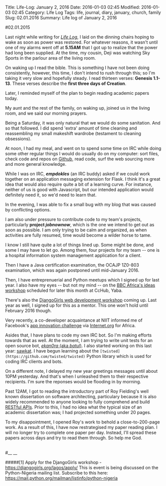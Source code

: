 Title: Life-Log: January 2, 2016
Date: 2016-01-03 02:45
Modified: 2016-01-03 02:45
Category: Life Log
Tags: life, journal, diary, january, church, family
Slug: 02.01.2016
Summary: Life log of January 2, 2016



#02.01.2015

Last night while writing for _[Life Log](/category/life-log.html)_, I laid on the dinning chairs hoping to wake as soon as power was restored. For whatever reasons, it wasn't until one of my alarms went off at __5.15AM__ that I got up to realize that the power had long been supplied. At the time, my cousin, Deji was watching Sky Sports in the parlour area of the living room.

On waking up I read the bible. This is something I have not been doing consistently, however, this time, I don't intend to rush through this; so I'm taking it very slow and hopefully steady. I read thirteen verses: __Genesis 1.1-13__. These verses describe the __first three days of Creation__.

Later, I reminded myself of the plan to begin reading academic papers today.

My aunt and the rest of the family, on waking up, joined us in the living room, and we said our morning prayers.

Being a Saturday, it was only natural that we would do some sanitation. And so that followed. I did spend 'extra' amount of time cleaning and reassembling my small makeshift wardrobe (testament to cleaning obsessions).

At noon, I had my meal, and went on to spend some time on IRC while doing some other regular things I would do usually do on my computer: sort files, check code and repos on [Github](http://github.com), read code, surf the web sourcing more and more general knowledge.

While I was on IRC, **_empdokles_** (an IRC buddy) asked if we could work together on an application messaging extension for Flask. I think it's a great idea that would also require quite a bit of a learning curve. For instance, neither of us is good with Javascript, but our intended application would definitely need it, so we'd need to learn that.

In the evening, I was able to fix a small bug with my blog that was caused by conflicting options.

I am also under pressure to contribute code to my team's projects, particularly **project _jobnownow_**, which is the one we intend to get out as soon as possible. I am only trying to be calm and organized, as when activities are fully resumed, time would become a wilder horse to tame.

I know I still have quite a lot of things lined up. Some might be done, and some I may have to let go. Among them, four projects for my team -- one is a hospital information system management application for a client.

Then I have a Java certification examination, the OCAJP 1Z0-803 examination, which was again postponed until mid-January 2016.

Then, I have entreprenuerial and Python meetups which I signed up for last year. I also have my eyes -- but not my mind -- on the [BBC Africa's ideas workshop](http://cchubnigeria.com/blog/) scheduled for later this month at CcHub, Yaba.

There's also the [DjangoGirls web development workshop](https://djangogirls.org/lagos/) coming up. Last year as well, I signed up for this as a mentor. This one won't hold until February 2016 though.

Very recently, a co-developer acquaintance at NIIT informed me of Facebook's [app innovation challenge](https://www.internet.org/innovationchallenge) via [Internet.org](http://internet.org) for Africa.

Asides that, I have plans to code my own IRC bot. So I'm making efforts towards that as well. At the moment, I am trying to write unit tests for an open source bot, [_ekan0ra_ (aka _batul_)](http://github.com/takwas/theb0t). I also started working on this last year: [sawkat](http://github.com/takwas/sawkat). I have begun learning about the `[twisted](https://github.com/twisted/twisted)` Python library which is used for coding IRC clients and bots.

On a different note, I delayed my new year greetings messages until about 10PM yesterday. And that's when I unleashed them to their respective recipients. I'm sure the reponses would be flooding in by morning.

Past 12AM, I got to reading the introductory part of Roy Fielding's well known dissertation on software architecting, particulary because it is also widely recommended to anyone looking to fully comprehend and build [RESTful APIs](https://en.wikipedia.org/wiki/Representational_state_transfer). Prior to this, I had no idea what the typical size of an academic dissertation was; I had projected something under 20 pages.

To my disappointment, I opened Roy's work to behold a close-to-200-page work. As a result of this, I have now restrategised my paper reading plan. I will no longer try to complete one paper per day. Instead, I'll spread these papers across days and try to read them through. So help me God.

<br />
#__ __


#####[1] Apply for the DjangoGirls workshop - https://djangogirls.org/lagos/apply/
This is event is being discussed on the Python-Nigeria mailing list. Subscribe to this here: https://mail.python.org/mailman/listinfo/python-nigeria


